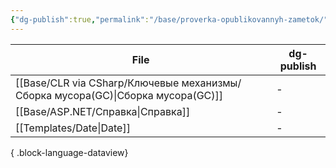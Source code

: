 ```yaml
---
{"dg-publish":true,"permalink":"/base/proverka-opublikovannyh-zametok/"}
---
```


| File                                                                               | dg-publish |
| ---------------------------------------------------------------------------------- | ---------- |
| [[Base/CLR via CSharp/Ключевые механизмы/Сборка мусора(GC)\|Сборка мусора(GC)]] | \-         |
| [[Base/ASP.NET/Справка\|Справка]]                                               | \-         |
| [[Templates/Date\|Date]]                                                        | \-         |

{ .block-language-dataview}